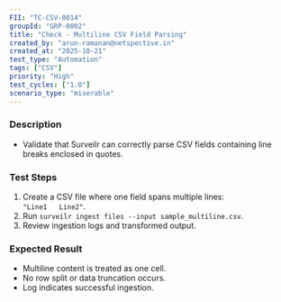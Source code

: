 ```yaml
---
FII: "TC-CSV-0014"
groupId: "GRP-0002"
title: "Check - Multiline CSV Field Parsing"
created_by: "arun-ramanan@netspective.in"
created_at: "2025-10-21"
test_type: "Automation"
tags: ["CSV"]
priority: "High"
test_cycles: ["1.0"]
scenario_type: "miserable"
---
```


### Description
- Validate that Surveilr can correctly parse CSV fields containing line breaks enclosed in quotes.

### Test Steps
1. Create a CSV file where one field spans multiple lines:  
   `"Line1  
   Line2"`.  
2. Run `surveilr ingest files --input sample_multiline.csv`.  
3. Review ingestion logs and transformed output.  

### Expected Result
- Multiline content is treated as one cell.  
- No row split or data truncation occurs.  
- Log indicates successful ingestion.
